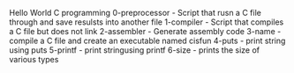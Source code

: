 Hello World C programming
0-preprocessor - Script that rusn a C file through and save resulsts into another file
1-compiler - Script that compiles a C file but does not link
2-assembler - Generate assembly code
3-name - compile a C file and create an executable named cisfun
4-puts - print string using puts 
5-printf - print stringusing printf
6-size - prints the size of various types
